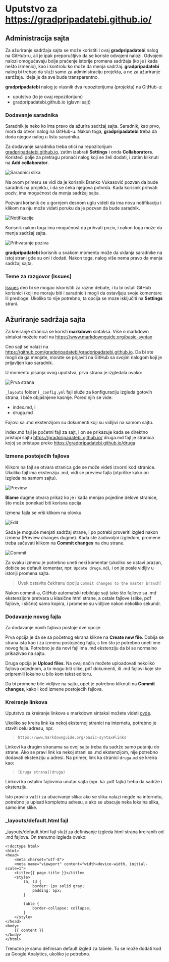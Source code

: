 # Uputstvo za https://gradpripadatebi.github.io/

## Administracija sajta

Za ažuriranje sadržaja sajta se može koristiti i ovaj **gradpripadatebi** nalog na GitHub-u, ali je ipak preporučljivo da se koriste odvojeni nalozi. Odvojeni nalozi omogućavaju bolje praćenje istorije promena sadržaja (ko je i kada nešto izmenio), kao i kontrolu ko može da menja sadržaj. **gradpripadatebi** nalog bi trebao da služi samo za administraciju projekta, a ne za ažuriranje sardžaja. Ideja je da sve bude transparentno.

**gradpripadatebi** nalog je vlasnik dva repozitorijuma (projekta) na GitHub-u:
- uputstvo (to je ovaj repozitorijum)
- gradpripadatebi.github.io (glavni sajt)

### Dodavanje saradnika

Saradnik je neko ko ima pravo da ažurira sadržaj sajta. Saradnik, kao prvo, mora da otvori nalog na GitHub-u. Nakon toga, **gradpripadatebi** treba da doda njegov nalog u listu saradnika.

Za dodavanje saradnika treba otići na repozitorijum [gradpripadatebi.github.io](https://github.com/gradpripadatebi/gradpripadatebi.github.io), zatim izabrati **Settings** i onda **Collaborators**. Koristeći polje za pretragu pronaći nalog koji se želi dodati, i zatim kliknuti na **Add collaborator**.

![Saradnici slika](collaborators.png)

Na ovom primeru se vidi da je korisnik Branko Vukasović pozvan da bude saradnik na projektu, i da se čeka njegova potvrda. Kada korisnik prihvati poziv, ima mogućnost da menja sadržaj sajta.

Pozvani korisnik će u gornjem desnom uglu videti da ima novu notifikaciju i klikom na nju može videti poruku da je pozvan da bude saradnik.

![Notifikacije](notifications.png)

Korisnik nakon toga ima mogućnost da prihvati poziv, i nakon toga može da menja sadržaj sajta.

![Prihvatanje poziva](acceptinvitation.png)

**gradpripadatebi** korisnik u svakom momentu može da uklanja saradnike na istoj strani gde su oni i dodati. Nakon toga, nalog više nema pravo da menja sadržaj sajta.

### Teme za razgovor (Issues)

[Issues](https://github.com/gradpripadatebi/gradpripadatebi.github.io/issues) deo bi se mogao iskoristiti za razne debate, i tu bi ostali GitHub korisnici (koji ne moraju biti i saradnici) mogli da ostavljaju svoje komentare ili predloge. Ukoliko to nije potrebno, ta opcija se moze isključiti na **Settings** strani.

## Ažuriranje sadržaja sajta

Za kreiranje stranica se koristi **markdown** sintaksa. Više o markdown sintaksi možete naći na https://www.markdownguide.org/basic-syntax

Ceo sajt se nalazi na https://github.com/gradpripadatebi/gradpripadatebi.github.io. Da bi ste mogli da ga menjate, morate se prijaviti na GitHub sa svojim nalogom koji je prijavljen kao saradnik.

U momentu pisanja ovog uputstva, prva strana je izgledala ovako:

![Prva strana](prvastrana.png)

`_layouts` folder i `_config.yml` fajl služe za konfiguraciju izgleda gotovih strana, i biće objašnjene kasnije. Pored njih se vide:
- index.md, i
- druga.md

Fajlovi sa .md ekstenzijom su dokumenti koji su vidljivi na samom sajtu.

index.md fajl je početni fajl za sajt, i on se prikazuje kada se direktno pristupi sajtu https://gradpripadatebi.github.io/
druga.md fajl je stranica kojoj se pristupa preko https://gradpripadatebi.github.io/druga

### Izmena postojećih fajlova

Klikom na fajl se otvara stranica gde se može videti izvorni kod stranice. Ukoliko fajl ima ekstenziju .md, vidi se preview fajla (otprilike kako on izgleda na samom sajtu).

![Preview](preview.png)

**Blame** dugme otvara prikaz ko je i kada menjao pojedine delove stranice, što može ponekad biti korisna opcija.

Izmena fajla se vrši klikom na olovku.

![Edit](edit.png)

Sada je moguće menjati sadržaj strane, i po potrebi proveriti izgled nakon izmena (Preview changes dugme). Kada ste zadovoljni izgledom, promene treba sačuvati klikom na **Commit changes** na dnu strane.

![Commit](commit.png)

Za svaku izmenu je potrebno uneti neki komentar (ukoliko se ostavi prazan, dobiće se default komentar, npr. `Update druga.md`), i on je posle vidljiv u istoriji promena sajta.

> Uvek ostavite čekiranu opciju `Commit changes to the master branch`!

Nakon commit-a, GitHub automatski rebilduje sajt tako što fajlove sa .md ekstenzijom pretvara u klasične html strane, a ostale fajlove (slike, pdf fajlove, i slično) samo kopira, i promene su vidljive nakon nekoliko sekundi.

### Dodavanje novog fajla

Za dodavanje novih fajlova postoje dve opcije.

Prva opcija je da se sa početnog ekrana klikne na **Create new file**. Dobija se strana ista kao i za izmenu postojećeg fajla, s tim što je potrebno uneti ime novog fajla. Potrebno je da novi fajl ima .md ekstenziju da bi se normalno prikazivao na sajtu.

Druga opcija je **Upload files**. Na ovaj način možete uploadovati nekoliko fajlova odjednom, a to mogu biti slike, pdf dokumenti, ili .md fajlovi koje ste pripremili lokalno u bilo kom tekst editoru.

Da bi promene bile vidljive na sajtu, opet je potrebno kliknuti na **Commit changes**, kako i kod izmene postojećih fajlova.

### Kreiranje linkova

Uputstvo za kreiranje linkova u markdown sintaksi možete videti [ovde](https://www.markdownguide.org/basic-syntax#links).

Ukoliko se kreira link ka nekoj eksternoj stranici na internetu, potrebno je staviti celu adresu, npr.

> `https://www.markdownguide.org/basic-syntax#links`

Linkovi ka drugim stranama sa ovoj sajta treba da sadrže samo putanju do strane. Ako se pravi link ka nekoj strani sa .md ekstenzijom, nije potrebno dodavati ekstenziju u adresi. Na primer, link ka stranici `druga.md` se kreira kao:

> `[Druga strana](druga)`

Linkovi ka ostalim fajlovima unutar sajta (npr. ka .pdf fajlu) treba da sadrže i ekstenziju.

Isto pravilo važi i za ubacivanje slika: ako se slika nalazi negde na internetu, potrebno je upisati kompletnu adresu, a ako se ubacuje neka lokalna slika, samo ime slike.

### _layouts/default.html fajl

_layouts/default.html fajl služi za definisanje izgleda html strana kreiranih od .md fajlova. On trenutno izgleda ovako:


    <!doctype html>
    <html>
    <head>
        <meta charset="utf-8">
        <meta name="viewport" content="width=device-width, initial-scale=1">
        <title>{{ page.title }}</title>
        <style>
            th, td {
                border: 1px solid gray;
                padding: 5px;
            }

            table {
                border-collapse: collapse;
            }
        </style>
    </head>
    <body>
        {{ content }}
    </body>
    </html>

Trenutno je samo definisan default izgled za tabele. Tu se može dodati kod za Google Analytics, ukoliko je potrebno.
